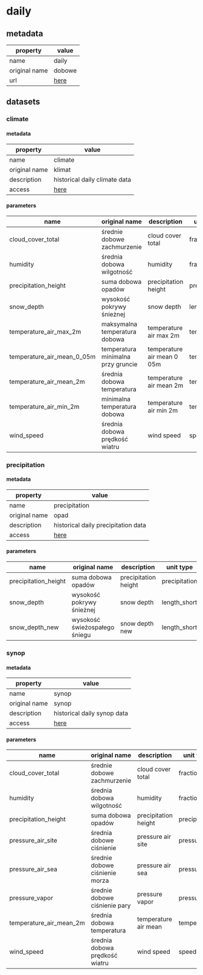 # daily

## metadata

| property      | value                                                                                               |
|---------------|-----------------------------------------------------------------------------------------------------|
| name          | daily                                                                                               |
| original name | dobowe                                                                                              |
| url           | [here](https://danepubliczne.imgw.pl/data/dane_pomiarowo_obserwacyjne/dane_meteorologiczne/dobowe/) |

## datasets

### climate

#### metadata

| property      | value                                                                                                      |
|---------------|------------------------------------------------------------------------------------------------------------|
| name          | climate                                                                                                    |
| original name | klimat                                                                                                     |
| description   | historical daily climate data                                                                              |
| access        | [here](https://danepubliczne.imgw.pl/data/dane_pomiarowo_obserwacyjne/dane_meteorologiczne/dobowe/klimat/) |

#### parameters

| name                       | original name                      | description                | unit type     | unit          | constraints |
|----------------------------|------------------------------------|----------------------------|---------------|---------------|-------------|
| cloud_cover_total          | średnie dobowe zachmurzenie        | cloud cover total          | fraction      | 1/8           | >=0,<=100   |
| humidity                   | średnia dobowa wilgotność          | humidity                   | fraction      | %             | >=0,<=100   |
| precipitation_height       | suma dobowa opadów                 | precipitation height       | precipitation | mm            | >=0         |
| snow_depth                 | wysokość pokrywy śnieżnej          | snow depth                 | length_short  | cm            | >=0         |
| temperature_air_max_2m     | maksymalna temperatura dobowa      | temperature air max 2m     | temperature   | °C            | -           |
| temperature_air_mean_0_05m | temperatura minimalna przy gruncie | temperature air mean 0 05m | temperature   | °C            | -           |
| temperature_air_mean_2m    | średnia dobowa temperatura         | temperature air mean 2m    | temperature   | °C            | -           |
| temperature_air_min_2m     | minimalna temperatura dobowa       | temperature air min 2m     | temperature   | °C            | -           |
| wind_speed                 | średnia dobowa prędkość wiatru     | wind speed                 | speed         | m/s           | >=0         |

### precipitation

#### metadata

| property      | value                                                                                                    |
|---------------|----------------------------------------------------------------------------------------------------------|
| name          | precipitation                                                                                            |
| original name | opad                                                                                                     |
| description   | historical daily precipitation data                                                                      |
| access        | [here](https://danepubliczne.imgw.pl/data/dane_pomiarowo_obserwacyjne/dane_meteorologiczne/dobowe/opad/) |

#### parameters

| name                 | original name                 | description          | unit type     | unit          | constraints |
|----------------------|-------------------------------|----------------------|---------------|---------------|-------------|
| precipitation_height | suma dobowa opadów            | precipitation height | precipitation | mm            | >=0         |
| snow_depth           | wysokość pokrywy śnieżnej     | snow depth           | length_short  | cm            | >=0         |
| snow_depth_new       | wysokość świeżospałego śniegu | snow depth new       | length_short  | cm            | >=0         |

### synop

#### metadata

| property      | value                                                                                                     |
|---------------|-----------------------------------------------------------------------------------------------------------|
| name          | synop                                                                                                     |
| original name | synop                                                                                                     |
| description   | historical daily synop data                                                                               |
| access        | [here](https://danepubliczne.imgw.pl/data/dane_pomiarowo_obserwacyjne/dane_meteorologiczne/dobowe/synop/) |

#### parameters

| name                    | original name                  | description          | unit type     | unit          | constraints |
|-------------------------|--------------------------------|----------------------|---------------|---------------|-------------|
| cloud_cover_total       | średnie dobowe zachmurzenie    | cloud cover total    | fraction      | 1/8           | >=0,<=100   |
| humidity                | średnia dobowa wilgotność      | humidity             | fraction      | %             | >=0,<=100   |
| precipitation_height    | suma dobowa opadów             | precipitation height | precipitation | mm            | >=0         |
| pressure_air_site       | średnia dobowe ciśnienie       | pressure air site    | pressure      | hPa           | >=0         |
| pressure_air_sea        | średnie dobowe ciśnienie morza | pressure air sea     | pressure      | hPa           | >=0         |
| pressure_vapor          | średnie dobowe ciśnienie pary  | pressure vapor       | pressure      | hPa           | >=0         |
| temperature_air_mean_2m | średnia dobowa temperatura     | temperature air mean | temperature   | °C            | -           |
| wind_speed              | średnia dobowa prędkość wiatru | wind speed           | speed         | m/s           | >=0         |
